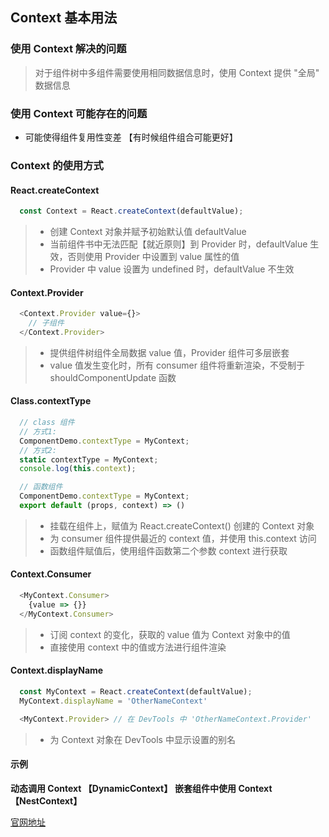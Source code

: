 ## Context 基本用法

### 使用 Context 解决的问题
> 对于组件树中多组件需要使用相同数据信息时，使用 Context 提供 "全局" 数据信息

### 使用 Context 可能存在的问题
- 可能使得组件复用性变差 【有时候组件组合可能更好】

### Context 的使用方式
#### React.createContext
```js
  const Context = React.createContext(defaultValue);
```
> - 创建 Context 对象并赋予初始默认值 defaultValue
> - 当前组件书中无法匹配【就近原则】到 Provider 时，defaultValue 生效，否则使用 Provider 中设置到 value 属性的值
> - Provider 中 value 设置为 undefined 时，defaultValue 不生效

#### Context.Provider
```js
  <Context.Provider value={}>
    // 子组件
  </Context.Provider>
```
> - 提供组件树组件全局数据 value 值，Provider 组件可多层嵌套
> - value 值发生变化时，所有 consumer 组件将重新渲染，不受制于 shouldComponentUpdate 函数

#### Class.contextType
```js
  // class 组件
  // 方式1:
  ComponentDemo.contextType = MyContext;
  // 方式2:
  static contextType = MyContext;
  console.log(this.context);

  // 函数组件
  ComponentDemo.contextType = MyContext;
  export default (props, context) => ()
```
> - 挂载在组件上，赋值为 React.createContext() 创建的 Context 对象
> - 为 consumer 组件提供最近的 context 值，并使用 this.context 访问
> - 函数组件赋值后，使用组件函数第二个参数 context 进行获取

#### Context.Consumer
```js
  <MyContext.Consumer>
    {value => {}}
  </MyContext.Consumer>
```
> - 订阅 context 的变化，获取的 value 值为 Context 对象中的值
> - 直接使用 context 中的值或方法进行组件渲染

#### Context.displayName
```js
  const MyContext = React.createContext(defaultValue);
  MyContext.displayName = 'OtherNameContext'

  <MyContext.Provider> // 在 DevTools 中 'OtherNameContext.Provider'
```
> - 为 Context 对象在 DevTools 中显示设置的别名

#### 示例
**动态调用 Context 【DynamicContext】**
**嵌套组件中使用 Context 【NestContext】**

[官网地址](https://reactjs.org/docs/context.html)
